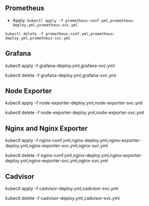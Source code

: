 ## Prometheus ##

- Apply: ```kubectl apply -f prometheus-conf.yml,prometheus-deploy.yml,prometheus-svc.yml```

```kubectl delete -f prometheus-conf.yml,prometheus-deploy.yml,prometheus-svc.yml```

## Grafana ##

kubectl apply -f grafana-deploy.yml,grafana-svc.yml

kubectl delete -f grafana-deploy.yml,grafana-svc.yml

## Node Exporter ##

kubectl apply -f node-exporter-deploy.yml,node-exporter-svc.yml

kubectl delete -f node-exporter-deploy.yml,node-exporter-svc.yml

## Nginx and Nginx Exporter ##

kubectl apply -f nginx-conf.yml,nginx-deploy.yml,nginx-exporter-deploy.yml,nginx-exporter-svc.yml,nginx-svc.yml

kubectl delete -f nginx-conf.yml,nginx-deploy.yml,nginx-exporter-deploy.yml,nginx-exporter-svc.yml,nginx-svc.yml

## Cadvisor ##

kubectl apply -f cadvisor-deploy.yml,cadvisor-svc.yml

kubectl delete -f cadvisor-deploy.yml,cadvisor-svc.yml

